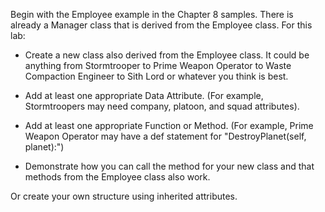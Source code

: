 Begin with the Employee example in the Chapter 8 samples.  There is already a Manager class that is derived from the Employee class.  For this lab:

- Create a new class also derived from the Employee class.  It could be anything from Stormtrooper to Prime Weapon Operator to Waste Compaction Engineer to Sith Lord or whatever you think is best.

- Add at least one appropriate Data Attribute.  (For example, Stormtroopers may need company, platoon, and squad attributes).

- Add at least one appropriate Function or Method.  (For example, Prime Weapon Operator may have a def statement for "DestroyPlanet(self, planet):")

- Demonstrate how you can call the method for your new class and that methods from the Employee class also work.



Or create your own structure using inherited attributes.
